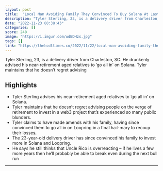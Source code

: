 ```yaml
---
layout: post
title:  "Local Man Avoiding Family They Convinced To Buy Solana At Last Year’s Thanksgiving"
description: "Tyler Sterling, 23, is a delivery driver from Charleston, SC. He drunkenly advised his near-retirement aged relatives to ‘go all in’ on Solana. Tyler maintains that he doesn’t regret advising"
date: "2022-11-23 00:38:43"
categories: []
score: 248
image: "https://i.imgur.com/wdEDHzs.jpg"
tags: []
link: "https://thehodltimes.co/2022/11/22/local-man-avoiding-family-they-convinced-to-buy-solana-at-last-years-thanksgiving/"
---
```


Tyler Sterling, 23, is a delivery driver from Charleston, SC. He drunkenly advised his near-retirement aged relatives to ‘go all in’ on Solana. Tyler maintains that he doesn’t regret advising

## Highlights

- Tyler Sterling advises his near-retirement aged relatives to ‘go all in’ on Solana.
- Tyler maintains that he doesn’t regret advising people on the verge of retirement to invest in a web3 project that’s experienced so many public blunders.
- Tyler claims to have made amends with his family, having since convinced them to go all in on Loopring in a final hail-mary to recoup their losses.
- The 23-year-old delivery driver has since convinced his family to invest more in Solana and Loopring.
- He says he still thinks that Uncle Rico is overreacting – if he lives a few more years then he’ll probably be able to break even during the next bull run

---
